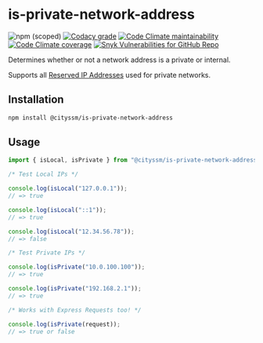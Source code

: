 # is-private-network-address

![npm (scoped)](https://img.shields.io/npm/v/@cityssm/is-private-network-address) [![Codacy grade](https://img.shields.io/codacy/grade/3a2855450b3948bd82880b84a90a9c7e)](https://app.codacy.com/gh/cityssm/is-private-network-address/dashboard) [![Code Climate maintainability](https://img.shields.io/codeclimate/maintainability/cityssm/is-private-network-address)](https://codeclimate.com/github/cityssm/is-private-network-address) [![Code Climate coverage](https://img.shields.io/codeclimate/coverage/cityssm/is-private-network-address)](https://codeclimate.com/github/cityssm/is-private-network-address) [![Snyk Vulnerabilities for GitHub Repo](https://img.shields.io/snyk/vulnerabilities/github/cityssm/is-private-network-address)](https://app.snyk.io/org/cityssm/project/7566c7e3-b469-4dd6-820a-259c9d1789bf)

Determines whether or not a network address is a private or internal.

Supports all [Reserved IP Addresses](https://en.wikipedia.org/wiki/Reserved_IP_addresses)
used for private networks.

## Installation

```bash
npm install @cityssm/is-private-network-address
```

## Usage

```javascript
import { isLocal, isPrivate } from "@cityssm/is-private-network-address";

/* Test Local IPs */

console.log(isLocal("127.0.0.1"));
// => true

console.log(isLocal("::1"));
// => true

console.log(isLocal("12.34.56.78"));
// => false

/* Test Private IPs */

console.log(isPrivate("10.0.100.100"));
// => true

console.log(isPrivate("192.168.2.1"));
// => true

/* Works with Express Requests too! */

console.log(isPrivate(request));
// => true or false
```
